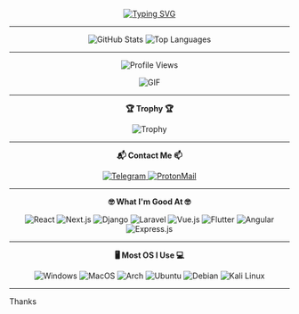 <p align="center">
  <a href="https://git.io/typing-svg">
    <img src="https://readme-typing-svg.demolab.com?font=Red+Hat+Text&pause=1000&color=ED743B&center=true&width=435&lines=Hallo+my+name+ovin;Full+Stack+Developer+%7C+Web+Dev+%7C+Mobile+Dev" alt="Typing SVG" />
  </a>
</p>

---

<p align="center">
  <img src="https://github-readme-stats.anuraghazra1.vercel.app/api?username=vincreator&show_icons=true&count_private=true&theme=darcula&hide_border=true&hide=issues,contribs&include_all_commits=true&bg_color=00000000" alt="GitHub Stats">
  <img src="https://github-readme-stats.anuraghazra1.vercel.app/api/top-langs/?username=vincreator&layout=compact&hide_border=true&theme=darcula&bg_color=00000000&langs_count=10&hide=jupyter%20notebook,tex,css,php" alt="Top Languages">
</p>


---

<p align="center">
  <img src="https://komarev.com/ghpvc/?username=vincreator&style=flat-square&color=red" alt="Profile Views">
</p>

<p align="center">
  <img src="https://media4.giphy.com/media/3otPoLEMiwPMpqJcly/giphy.gif" alt="GIF">
</p>

---

<p align="center">
  <b>🏆 Trophy 🏆</b>
</p>
<p align="center">
  <img src="https://github-profile-trophy.vercel.app/?username=vincreator&row=2&column=3&theme=darkhub" alt="Trophy">
</p>

---

<p align="center">
  <b>📬 Contact Me 📫</b>
</p>
<p align="center">
  <a href='https://t.me/oViNc'>
    <img src='https://img.shields.io/badge/Telegram-2CA5E0?style=for-the-badge&logo=telegram&logoColor=white' alt='Telegram' />
  </a>
  <a href='mailto:ovinc@pm.me'>
    <img src='https://img.shields.io/badge/ProtonMail-8B89CC?style=for-the-badge&logo=protonmail&logoColor=white' alt='ProtonMail' />
  </a>
</p>

---

<p align="center">
  <b>🤓 What I'm Good At 🤓</b>
</p>
<p align="center">
  <img src="https://img.shields.io/badge/React-61DAFB?style=flat-square&logo=react&logoColor=black" alt="React">
  <img src="https://img.shields.io/badge/Next.js-000000?style=flat-square&logo=next.js&logoColor=white" alt="Next.js">
  <img src="https://img.shields.io/badge/Django-092E20?style=flat-square&logo=django&logoColor=white" alt="Django">
  <img src="https://img.shields.io/badge/Laravel-FF2D20?style=flat-square&logo=laravel&logoColor=white" alt="Laravel">
  <img src="https://img.shields.io/badge/Vue.js-4FC08D?style=flat-square&logo=vue.js&logoColor=white" alt="Vue.js">
  <img src="https://img.shields.io/badge/Flutter-02569B?style=flat-square&logo=flutter&logoColor=white" alt="Flutter">
  <img src="https://img.shields.io/badge/Angular-DD0031?style=flat-square&logo=angular&logoColor=white" alt="Angular">
  <img src="https://img.shields.io/badge/Express.js-000000?style=flat-square&logo=express&logoColor=white" alt="Express.js">
</p>

---

<p align="center">
  <b>🖥️ Most OS I Use 💻</b>
</p>
<p align="center">
  <img src="https://img.shields.io/badge/Windows-0078D6?style=for-the-badge&logo=windows&logoColor=white" alt="Windows">
  <img src="https://img.shields.io/badge/macOS-000000?style=for-the-badge&logo=macos&logoColor=white" alt="MacOS">
  <img 
  <img src="https://img.shields.io/badge/archlinux-000000?style=for-the-badge&logo=archlinux&logoColor=white" alt="Arch">
  <img     src="https://img.shields.io/badge/Ubuntu-E95420?style=for-the-badge&logo=ubuntu&logoColor=white" alt="Ubuntu">
  <img src="https://img.shields.io/badge/Debian-A81D33?style=for-the-badge&logo=debian&logoColor=white" alt="Debian">
  <img src="https://img.shields.io/badge/Kali_Linux-557C94?style=for-the-badge&logo=kali-linux&logoColor=white" alt="Kali Linux">
</p>


---
Thanks 
